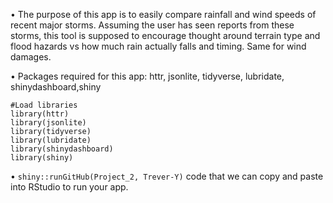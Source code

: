 • The purpose of this app is to easily compare rainfall and wind speeds of recent major storms. Assuming the user has seen reports from these storms, this tool is supposed to encourage thought around terrain type and flood hazards vs how much rain actually falls and timing. Same for wind damages. 

• Packages required for this app:
httr, jsonlite, tidyverse, lubridate, shinydashboard,shiny

```
#Load libraries
library(httr)
library(jsonlite)
library(tidyverse)
library(lubridate)
library(shinydashboard)
library(shiny)
```
•  ```shiny::runGitHub(Project_2, Trever-Y)``` code that we can copy and paste into RStudio to run your app.
